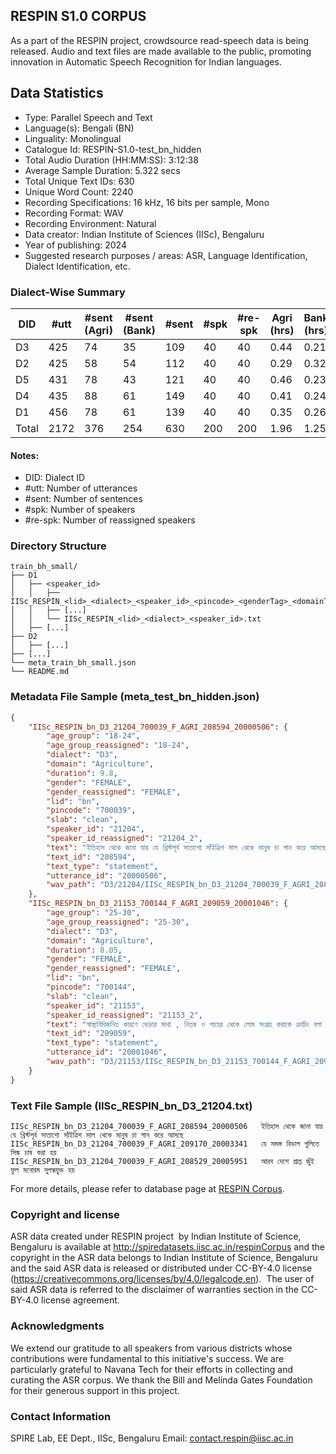 ## RESPIN S1.0 CORPUS ##

As a part of the RESPIN project, crowdsource read-speech data is being released. Audio and text files
are made available to the public, promoting innovation in Automatic Speech Recognition for Indian languages.

## Data Statistics ##

- Type: Parallel Speech and Text
- Language(s): Bengali (BN)
- Linguality: Monolingual
- Catalogue Id: RESPIN-S1.0-test_bn_hidden
- Total Audio Duration (HH:MM:SS): 3:12:38
- Average Sample Duration: 5.322 secs
- Total Unique Text IDs: 630
- Unique Word Count: 2240
- Recording Specifications: 16 kHz, 16 bits per sample, Mono
- Recording Format: WAV
- Recording Environment: Natural
- Data creator: Indian Institute of Sciences (IISc), Bengaluru
- Year of publishing: 2024
- Suggested research purposes / areas: ASR, Language Identification, Dialect Identification, etc.

### Dialect-Wise Summary ###
| DID   | #utt | #sent (Agri) | #sent (Bank) | #sent | #spk | #re-spk | Agri (hrs) | Bank (hrs) | Total (hrs) |
|-------|------|--------------|--------------|-------|------|---------|------------|------------|-------------|
| D3 | 425 | 74 | 35 | 109 | 40 | 40 | 0.44 | 0.21 | 0.65 |
| D2 | 425 | 58 | 54 | 112 | 40 | 40 | 0.29 | 0.32 | 0.61 |
| D5 | 431 | 78 | 43 | 121 | 40 | 40 | 0.46 | 0.23 | 0.69 |
| D4 | 435 | 88 | 61 | 149 | 40 | 40 | 0.41 | 0.24 | 0.64 |
| D1 | 456 | 78 | 61 | 139 | 40 | 40 | 0.35 | 0.26 | 0.61 |
| Total | 2172 | 376 | 254 | 630 | 200 | 200 | 1.96 | 1.25 | 3.21 |



#### Notes:
- DID: Dialect ID
- #utt: Number of utterances
- #sent: Number of sentences
- #spk: Number of speakers
- #re-spk: Number of reassigned speakers

### Directory Structure ###
```
train_bh_small/
├── D1
│   ├── <speaker_id>
│   │   ├── IISc_RESPIN_<lid>_<dialect>_<speaker_id>_<pincode>_<genderTag>_<domainTag>_<text_id>_<uttid>.wav
│   │   ├── [...]
│   │   └── IISc_RESPIN_<lid>_<dialect>_<speaker_id>.txt
│   ├── [...]
├── D2
│   ├── [...]
├── [...]
└── meta_train_bh_small.json
└── README.md
```

### Metadata File Sample (meta_test_bn_hidden.json) ###

```json
{
    "IISc_RESPIN_bn_D3_21204_700039_F_AGRI_208594_20000506": {
        "age_group": "18-24",
        "age_group_reassigned": "18-24",
        "dialect": "D3",
        "domain": "Agriculture",
        "duration": 9.8,
        "gender": "FEMALE",
        "gender_reassigned": "FEMALE",
        "lid": "bn",
        "pincode": "700039",
        "slab": "clean",
        "speaker_id": "21204",
        "speaker_id_reassigned": "21204_2",
        "text": "ইতিহাস থেকে জানা যায় যে খ্রিস্টপূর্ব সাতাশো সাঁইত্রিশ সাল থেকে মানুষ চা পান করে আসছে",
        "text_id": "208594",
        "text_type": "statement",
        "utterance_id": "20000506",
        "wav_path": "D3/21204/IISc_RESPIN_bn_D3_21204_700039_F_AGRI_208594_20000506.wav"
    },
    "IISc_RESPIN_bn_D3_21153_700144_F_AGRI_209059_20001046": {
        "age_group": "25-30",
        "age_group_reassigned": "25-30",
        "dialect": "D3",
        "domain": "Agriculture",
        "duration": 8.05,
        "gender": "FEMALE",
        "gender_reassigned": "FEMALE",
        "lid": "bn",
        "pincode": "700144",
        "slab": "clean",
        "speaker_id": "21153",
        "speaker_id_reassigned": "21153_2",
        "text": "স্বাস্থ্যবিধিজনিত কারণে ভেড়ার মাথা , নিতম্ব ও পায়ের থেকে লোম সংগ্রহ করাকে ক্রাচিং বলা হয়",
        "text_id": "209059",
        "text_type": "statement",
        "utterance_id": "20001046",
        "wav_path": "D3/21153/IISc_RESPIN_bn_D3_21153_700144_F_AGRI_209059_20001046.wav"
    }
}
```

### Text File Sample (IISc_RESPIN_bn_D3_21204.txt) ###
```
IISc_RESPIN_bn_D3_21204_700039_F_AGRI_208594_20000506	ইতিহাস থেকে জানা যায় যে খ্রিস্টপূর্ব সাতাশো সাঁইত্রিশ সাল থেকে মানুষ চা পান করে আসছে
IISc_RESPIN_bn_D3_21204_700039_F_AGRI_209170_20003341	যে সমস্ত বিভাগ গুলিতে সিল্ক চাষ করা হয়
IISc_RESPIN_bn_D3_21204_700039_F_AGRI_208529_20005951	আরব দেশে প্রাপ্ত জুঁই ফুল মনোরম সুগন্ধযুক্ত হয়
```

For more details, please refer to database page at [RESPIN Corpus](http://spiredatasets.iisc.ac.in/respinCorpus).

### Copyright and license ###

ASR data created under RESPIN project  by Indian Institute of Science, Bengaluru is available
at http://spiredatasets.iisc.ac.in/respinCorpus and the copyright in the ASR data belongs to
Indian Institute of Science, Bengaluru and the said ASR data is released or distributed under
CC-BY-4.0 license (https://creativecommons.org/licenses/by/4.0/legalcode.en).  The user of
said ASR data is referred to the disclaimer of warranties section in the CC-BY-4.0 license
agreement.


### Acknowledgments ###

We extend our gratitude to all speakers from various districts whose contributions were fundamental to this initiative's success.
We are particularly grateful to Navana Tech for their efforts in collecting and curating the ASR corpus.
We thank the Bill and Melinda Gates Foundation for their generous support in this project.

### Contact Information ###

SPIRE Lab, EE Dept., IISc, Bengaluru
Email: contact.respin@iisc.ac.in